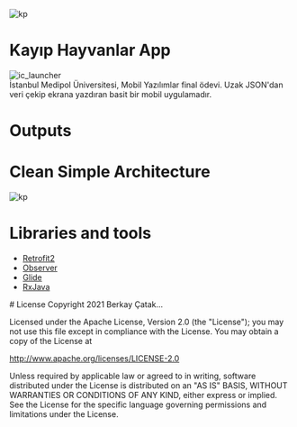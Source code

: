 ![kp](https://user-images.githubusercontent.com/34205493/105361727-08fb1380-5c0b-11eb-8290-3aee31b2527c.png)

# Kayıp Hayvanlar App
![ic_launcher](https://user-images.githubusercontent.com/34205493/105362519-0d73fc00-5c0c-11eb-8f36-c0a8c82bd6e7.png)
<br>
İstanbul Medipol Üniversitesi, Mobil Yazılımlar final ödevi. Uzak JSON'dan veri çekip ekrana yazdıran basit bir mobil uygulamadır.
<br>
# Outputs
# Clean Simple Architecture
![kp](hhttps://user-images.githubusercontent.com/34205493/105363212-d81bde00-5c0c-11eb-9b91-5588fd21a84a.png)
<br>

# Libraries and tools
<ul>
  <li><a href="https://square.github.io/retrofit/">Retrofit2</a></li>
  <li><a href="https://developer.android.com/reference/android/arch/lifecycle/Observer">Observer</a></li>
  <li><a href="https://bumptech.github.io/glide/doc/download-setup.html">Glide</a></li>
  <li><a href="https://github.com/ReactiveX/RxJava">RxJava</a></li>
</ul>
# License
Copyright 2021 Berkay Çatak...

Licensed under the Apache License, Version 2.0 (the "License"); you may not use this file except in compliance with the License. You may obtain a copy of the License at

http://www.apache.org/licenses/LICENSE-2.0

Unless required by applicable law or agreed to in writing, software distributed under the License is distributed on an "AS IS" BASIS, WITHOUT WARRANTIES OR CONDITIONS OF ANY KIND, either express or implied. See the License for the specific language governing permissions and limitations under the License.
